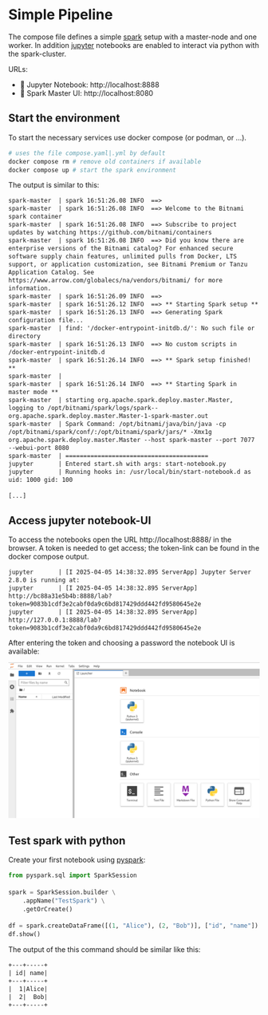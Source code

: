 # Simple Pipeline
The compose file defines a simple [spark](https://spark.apache.org/) setup with a master-node and one worker. In addition [jupyter](https://jupyter.org/) notebooks are enabled to interact via python with the spark-cluster.

URLs:
- 📌 Jupyter Notebook: http://localhost:8888
- 📌 Spark Master UI: http://localhost:8080


## Start the environment
To start the necessary services use docker compose (or podman, or ...).

```bash
# uses the file compose.yaml|.yml by default
docker compose rm # remove old containers if available
docker compose up # start the spark environment
```

The output is similar to this:

```
spark-master  | spark 16:51:26.08 INFO  ==> 
spark-master  | spark 16:51:26.08 INFO  ==> Welcome to the Bitnami spark container
spark-master  | spark 16:51:26.08 INFO  ==> Subscribe to project updates by watching https://github.com/bitnami/containers
spark-master  | spark 16:51:26.08 INFO  ==> Did you know there are enterprise versions of the Bitnami catalog? For enhanced secure software supply chain features, unlimited pulls from Docker, LTS support, or application customization, see Bitnami Premium or Tanzu Application Catalog. See https://www.arrow.com/globalecs/na/vendors/bitnami/ for more information.
spark-master  | spark 16:51:26.09 INFO  ==> 
spark-master  | spark 16:51:26.12 INFO  ==> ** Starting Spark setup **
spark-master  | spark 16:51:26.13 INFO  ==> Generating Spark configuration file...
spark-master  | find: '/docker-entrypoint-initdb.d/': No such file or directory
spark-master  | spark 16:51:26.13 INFO  ==> No custom scripts in /docker-entrypoint-initdb.d
spark-master  | spark 16:51:26.14 INFO  ==> ** Spark setup finished! **
spark-master  | 
spark-master  | spark 16:51:26.14 INFO  ==> ** Starting Spark in master mode **
spark-master  | starting org.apache.spark.deploy.master.Master, logging to /opt/bitnami/spark/logs/spark--org.apache.spark.deploy.master.Master-1-spark-master.out
spark-master  | Spark Command: /opt/bitnami/java/bin/java -cp /opt/bitnami/spark/conf/:/opt/bitnami/spark/jars/* -Xmx1g org.apache.spark.deploy.master.Master --host spark-master --port 7077 --webui-port 8080
spark-master  | ========================================
jupyter       | Entered start.sh with args: start-notebook.py
jupyter       | Running hooks in: /usr/local/bin/start-notebook.d as uid: 1000 gid: 100

[...]
```

## Access jupyter notebook-UI
To access the notebooks open the URL http://localhost:8888/ in the browser. A token is needed to get access; the token-link can be found in the docker compose output.


```
jupyter       | [I 2025-04-05 14:38:32.895 ServerApp] Jupyter Server 2.8.0 is running at:
jupyter       | [I 2025-04-05 14:38:32.895 ServerApp] http://bc88a31e5b4b:8888/lab?token=9083b1cdf3e2cabf0da9c6bd817429ddd442fd9580645e2e
jupyter       | [I 2025-04-05 14:38:32.895 ServerApp]     http://127.0.0.1:8888/lab?token=9083b1cdf3e2cabf0da9c6bd817429ddd442fd9580645e2e
```

After entering the token and choosing a password the notebook UI is available:

![notebook UI](./.images/jupyterUI.png)

## Test spark with python
Create your first notebook using [pyspark](https://spark.apache.org/docs/latest/api/python/index.html):

```python
from pyspark.sql import SparkSession

spark = SparkSession.builder \
    .appName("TestSpark") \
    .getOrCreate()

df = spark.createDataFrame([(1, "Alice"), (2, "Bob")], ["id", "name"])
df.show()
``` 

The output of the this command should be similar like this:

```
+---+-----+
| id| name|
+---+-----+
|  1|Alice|
|  2|  Bob|
+---+-----+
```